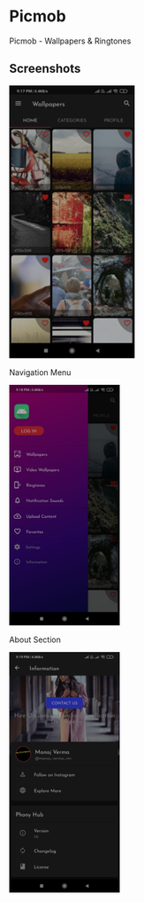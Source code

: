 # Picmob
Picmob - Wallpapers &amp; Ringtones

## Screenshots


<div align="start">
    <img width="45%" src="/Screenshots/Screenshot_01.jpg" alt="Home screen" title="Homescreen"></img>
</div>

<div align="start">
    <p>Navigation Menu</p>
        <img src="/Screenshots/Screenshot_02.jpg" width="200px"</img> 
    </div>

<div align="start">
    <p>About Section</p>
    <img src="/Screenshots/Screenshot_03.jpg" width="200px"</img> 
</div>
